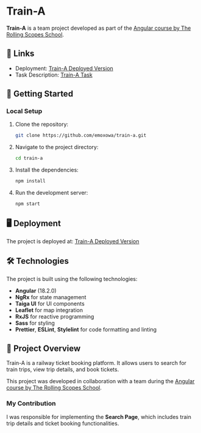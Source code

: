 # Train-A

**Train-A** is a team project developed as part of the [Angular course by The Rolling Scopes School](https://rs.school/courses/angular).

## 🔗 Links

- Deployment: [Train-A Deployed Version](https://emoxowa.github.io/Train-A/)
- Task Description: [Train-A Task](https://github.com/rolling-scopes-school/tasks/tree/master/tasks/train-a)

## 🚀 Getting Started

### Local Setup

1. Clone the repository:

   ```bash
   git clone https://github.com/emoxowa/train-a.git
   ```

2. Navigate to the project directory:

   ```bash
   cd train-a
   ```

3. Install the dependencies:

   ```bash
   npm install
   ```

4. Run the development server:

   ```bash
   npm start
   ```

## 🖥️ Deployment

The project is deployed at: [Train-A Deployed Version](https://emoxowa.github.io/Train-A/)

## 🛠 Technologies

The project is built using the following technologies:

- **Angular** (18.2.0)
- **NgRx** for state management
- **Taiga UI** for UI components
- **Leaflet** for map integration
- **RxJS** for reactive programming
- **Sass** for styling
- **Prettier**, **ESLint**, **Stylelint** for code formatting and linting

## 📖 Project Overview

Train-A is a railway ticket booking platform. It allows users to search for train trips, view trip details, and book tickets.

This project was developed in collaboration with a team during the [Angular course by The Rolling Scopes School](https://rs.school/courses/angular).

### My Contribution

I was responsible for implementing the **Search Page**, which includes train trip details and ticket booking functionalities.
